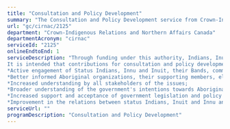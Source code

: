 ```yaml
---
title: "Consultation and Policy Development"
summary: "The Consultation and Policy Development service from Crown-Indigenous Relations and Northern Affairs Canada is available end-to-end online, according to the GC Service Inventory."
url: "gc/cirnac/2125"
department: "Crown-Indigenous Relations and Northern Affairs Canada"
departmentAcronym: "cirnac"
serviceId: "2125"
onlineEndtoEnd: 1
serviceDescription: "Through funding under this authority, Indians, Inuit and Innu will be consulted on key program and policy developments. Their input will be used to shape policy and programs, resulting in better, more effective, policies and programs that are easier to implement and respond to community needs and structures.
It is intended that contributions for consultation and policy development will achieve the following outcomes:
*Active engagement of Status Indians, Innu and Inuit, their Bands, communities and organizations in the development of the government's legislative and policy agendas for Indigenous Peoples;
*Better informed Aboriginal organizations, their supporting members, elected officials, as their input to departmental staff;
*Increased understanding by all stakeholders of the issues;
*Broader understanding of the government's intentions towards Aboriginals;
*Increased support and acceptance of government legislation and policy based on the input received from the Aboriginal community and their organizations; and
*Improvement in the relations between status Indians, Inuit and Innu and the federal government."
serviceUrl: ""
programDescription: "Consultation and Policy Development"
---
```

